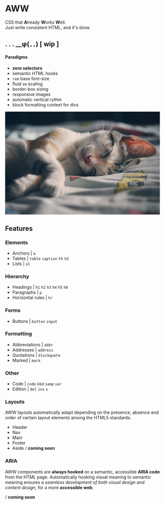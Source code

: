 # AWW
CSS that **A**lready **W**orks **W**ell.  
Just write consistent HTML, and it's done.

##  . . . __φ(．．) [ wip ]

#### Paradigms

* **zero selectors**
* semantic HTML hooks
* ``rem`` base font-size
* fluid ``em`` scaling
* border-box sizing
* responsive images
* automatic vertical rythm
* block formatting context for divs

![aww](pexels-photo-62640_by_fabricio_trujillo.jpeg)

## Features

### Elements

* Anchors | ``a``
* Tables | ``table`` ``caption`` ``th`` ``td``
* Lists | ``ul``

### Hierarchy

* Headings | ``h1`` ``h2`` ``h3`` ``h4`` ``h5`` ``h6``
* Paragraphs | ``p``
* Horizontal rules | ``hr``

### Forms

* Buttons | ``button`` ``input``

### Formatting

* Abbreviations | ``abbr``
* Addresses | ``address``
* Quotations | ``blockquote``
* Marked | ``mark``

### Other

* Code | ``code`` ``kbd`` ``samp`` ``var``
* Edition | ``del`` ``ins`` ``s``


### Layouts
AWW layouts automatically adapt depending on the presence, absence and order of certain layout elements among the HTML5 standards.

* Header
* Nav
* Main
* Footer
* Aside / **coming soon**

### ARIA

AWW components are **always hooked** on a semantic, accessible **ARIA code** from the HTML page. Automatically hooking visual meaning to semantic meaning ensures *a seamless development of both visual design and content design*, for a more **accessible web**.

/ **coming soon**
